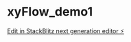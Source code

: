 # xyFlow_demo1

[Edit in StackBlitz next generation editor ⚡️](https://stackblitz.com/~/github.com/y-zhiyu/xyFlow_demo1)